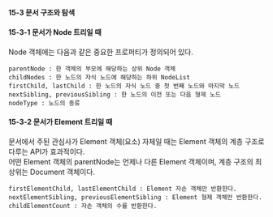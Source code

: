 #### 15-3 문서 구조와 탐색

#### 15-3-1 문서가 Node 트리일 때

Node 객체에는 다음과 같은 중요한 프로퍼티가 정의되어 있다.

```
parentNode : 한 객체의 부모에 해당하는 상위 Node 객체
childNodes : 한 노드의 자식 노드에 해당하는 하위 NodeList
firstChild, lastChild : 한 노드의 자식 노드 중 첫 번째 노드와 마지막 노드
nextSibling, previousSibling : 한 노드의 이전 또는 다음 형제 노드
nodeType : 노드의 종류
```

#### 15-3-2 문서가 Element 트리일 때

문서에서 주된 관심사가 Element 객체(요소) 자체일 때는 Element 객체의 계층 구조로 다루는 API가 효과적이다.  
어떤 Element 객체의 parentNode는 언제나 다른 Element 객체이며, 계층 구조의 최상위는 Document 객체이다.

```
firstElementChild, lastElementChild : Element 자손 객체만 반환한다.
nextElementSibling, previousElementSibling : Element 형제 객체만 반환한다.
childElementCount : 자손 객체의 수를 반환한다.
```
